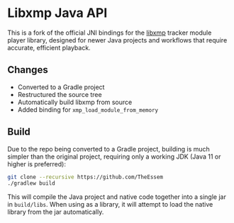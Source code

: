 # Libxmp Java API

This is a fork of the official JNI bindings for the [libxmp](https://github.com/libxmp/libxmp) tracker module player library, designed for newer Java projects and workflows that require accurate, efficient playback.

## Changes
- Converted to a Gradle project
- Restructured the source tree
- Automatically build libxmp from source
- Added binding for `xmp_load_module_from_memory`

## Build

Due to the repo being converted to a Gradle project, building is much simpler than the original project, requiring only a working JDK (Java 11 or higher is preferred):
```sh
git clone --recursive https://github.com/TheEssem
./gradlew build
```

This will compile the Java project and native code together into a single jar in `build/libs`. When using as a library, it will attempt to load the native library from the jar automatically.